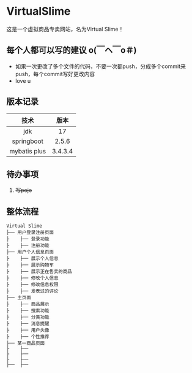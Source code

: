 # VirtualSlime
这是一个虚拟商品专卖网站，名为Virtual Slime！

## 每个人都可以写的建议 o(￣ヘ￣o＃)
+ 如果一次更改了多个文件的代码，不要一次都push，分成多个commit来push，每个commit写好更改内容
+ love u

## 版本记录
|技术|版本|
|:-:|:-:|
|jdk|17|
|springboot|2.5.6|
|mybatis plus|3.4.3.4|

## 待办事项
1. ~~写pojo~~

## 整体流程
```
Virtual Slime
├── 用户登录注册页面
├    ├── 登录功能
├    ├── 注册功能
├── 用户个人信息页面
├    ├── 展示个人信息
├    ├── 展示购物车
├    ├── 展示正在售卖的商品
├    ├── 修改个人信息
├    ├── 修改信息权限
├    ├── 发表过的评论
├── 主页面
├    ├── 商品展示
├    ├── 搜索功能
├    ├── 分类功能
├    ├── 消息提醒
├    ├── 用户头像
├    ├── 个性推荐
├── 某一商品页面
├    ├── 
├    ├── 
├    ├── 
├──  ├── 
```
